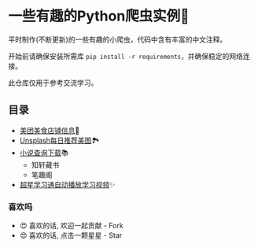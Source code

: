# 一些有趣的Python爬虫实例🐛
平时制作(不断更新)的一些有趣的小爬虫，代码中含有丰富的中文注释。

开始前请确保安装所需库 `pip install -r requirements`，并确保稳定的网络连接。

此仓库仅用于参考交流学习。

## 目录
- [美团美食店铺信息](./meituan)🍱
- [Unsplash每日推荐美图](./unsplash)🏞
- [小说查询下载](./xiaoshuo)📚
  - 知轩藏书
  - 笔趣阁
- [超星学习通自动播放学习视频](./xuexitong)✨

### 喜欢吗
- 😍 喜欢的话, 欢迎一起贡献 - Fork
- 😍 喜欢的话, 点击一颗星星 - Star
